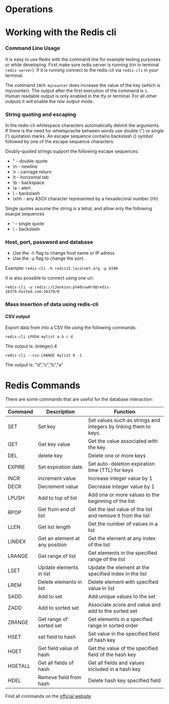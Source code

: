 # Operations

# Working with the Redis cli

### Command Line Usage

It is easy to use Redis with the command line for example testing purposes or while developing.
First make sure redis server is running (rin in terminal `redis-server`).
If it is running connect to the redis-cli via `redis-cli` in your terminal.

The command `INCR mycounter` does increase the value of the key (which is mycounter). The output after the first execution of the command is `1`. Human readable output is only enabled in the tty or terminal. For all other outputs it will enable the _raw output mode_.

### String quoting and escaping

In the redis-cli whitespace characters automatically delimit the arguments.
If there is the need for whietsprache between words use double (") or single (') quotation marks.
An escape sequence contains backslash (\) symbol followed by one of the escape sequence characters.

Doubly-quoted strings support the following escape sequences:

- \" - double-quote
- \n - newline
- \r - carriage return
- \t - horizontal tab
- \b - backspace
- \a - alert
- \\ - backslash
- \xhh - any ASCII character represented by a hexadecimal number (hh)

Single quotes assume the string is a letral, and allow only the following esacpe sequences

- \' - single quote
- \\ - backslash

### Host, port, password and database

- Use the `-h` flag to change host name or IP adress
- Use the `-p` flag to change the port.

Example: `redis-cli -h redis15.localnet.org -p 6390`

It is also possible to connect using one uri:

`redis-cli -u redis://LJenkins:p%40ssw0rd@redis-16379.hosted.com:16379/0`

### Mass insertion of data using redis-cli

#### CSV output

Export data from into a CSV file using the following commands:

```
redis-cli LPUSH mylist a b c d
```

The output is: (integer) 4

```
redis-cli --csv LRANGE mylist 0 -1
```

The output is: "d","c","b","a"

# Redis Commands

There are some commands that are useful for the database interaction:

| Command | Description                    | Function                                                         |
| ------- | ------------------------------ | ---------------------------------------------------------------- |
| SET     | Set key                        | Set values such as strings and integers by linking them to keys. |
| GET     | Get key value                  | Get the value associated with the key                            |
| DEL     | delete key                     | Delete one or more keys                                          |
| EXPIRE  | Set expiration date            | Set auto-deletion expiration time (TTL) for keys                 |
| INCR    | increment value                | Increase integer value by 1                                      |
| DECR    | Decrement value                | Decrease integer value by 1                                      |
| LPUSH   | Add to top of list             | Add one or more values to the beginning of the list              |
| RPOP    | Get from end of list           | Get the last value of the list and remove it from the list       |
| LLEN    | Get list length                | Get the number of values in a list                               |
| LINDEX  | Get an element at any position | Get the element at any index of the list                         |
| LRANGE  | Get range of list              | Get elements in the specified range of the list                  |
| LSET    | Update elements in list        | Update the element at the specified index in the list            |
| LREM    | Delete elements in list        | Delete element with specified value in list                      |
| SADD    | Add to set                     | Add unique values to the set                                     |
| ZADD    | Add to sorted set              | Associate score and value and add to the sorted set              |
| ZRANGE  | Get range of sorted set        | Get elements in a specified range in sorted order                |
| HSET    | set field to hash              | Set value in the specified field of hash key                     |
| HGET    | Get field value of hash        | Get the value of the specified field of the hash key             |
| HGETALL | Get all fields of hash         | Get all fields and values included in a hash key                 |
| HDEL    | Remove field from hash         | Delete hash key specified field                                  |

Find all commands on the [official website](https://redis.io/commands/)

